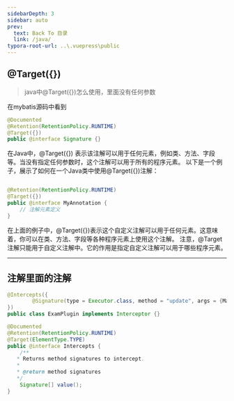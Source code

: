 ```yaml
---
sidebarDepth: 3
sidebar: auto
prev:
  text: Back To 目录
  link: /java/
typora-root-url: ..\.vuepress\public
---
```




## @Target({})

> java中@Target({})怎么使用，里面没有任何参数

在mybatis源码中看到

```java
@Documented
@Retention(RetentionPolicy.RUNTIME)
@Target({})
public @interface Signature {}
```


在Java中，@Target({}) 表示该注解可以用于任何元素，例如类、方法、字段等。当没有指定任何参数时，这个注解可以用于所有的程序元素。
以下是一个例子，展示了如何在一个Java类中使用@Target({})注解：

```java

@Retention(RetentionPolicy.RUNTIME)
@Target({})
public @interface MyAnnotation {
    // 注解元素定义
}
```

在上面的例子中，@Target({})表示这个自定义注解可以用于任何元素。这意味着，你可以在类、方法、字段等各种程序元素上使用这个注解。
注意，@Target注解只能用于自定义注解中。它的作用是指定自定义注解可以用于哪些程序元素。



--------

## 注解里面的注解

```java
@Intercepts({
        @Signature(type = Executor.class, method = "update", args = {MappedStatement.class,Object.class})
})
public class ExamPlugin implements Interceptor {}
```

```java
@Documented
@Retention(RetentionPolicy.RUNTIME)
@Target(ElementType.TYPE)
public @interface Intercepts {
    /**
   * Returns method signatures to intercept.
   *
   * @return method signatures
   */
    Signature[] value();
}
```

